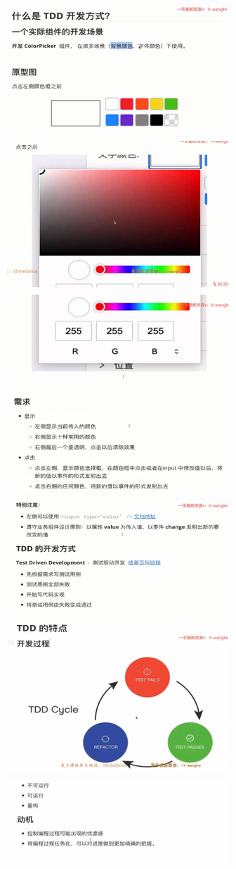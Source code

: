 ![image-20220216175817717](image/image-20220216175817717.png)

![image-20220216175836339](image/image-20220216175836339.png)

![image-20220216175848662](image/image-20220216175848662.png)

![image-20220216175916176](image/image-20220216175916176.png)

![image-20220216175937580](image/image-20220216175937580.png)

![](image/10-TDD的开发方式/1645023324137.png)

![](image/10-TDD的开发方式/1645023337641.png)
